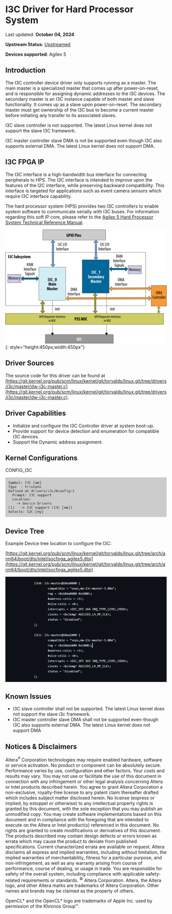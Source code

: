# **I3C Driver for Hard Processor System**

Last updated: **October 04, 2024** 

**Upstream Status**: [Upstreamed](https://git.kernel.org/pub/scm/linux/kernel/git/torvalds/linux.git/tree/drivers/i3c/master/dw-i3c-master.c)

**Devices supported**: Agilex 5

## **Introduction**

The I3C controller device driver only supports running as a master. The main master is a specialized master that comes up after power-on-reset, and is responsible for assigning dynamic addresses to the I3C devices. The secondary master is an I3C instance capable of both master and slave functionality. It comes up as a slave upon power-on-reset. The secondary master must get ownership of the I3C bus to become a current master before initiating any transfer to its associated slaves.

I3C slave controller is not supported. The latest Linux kernel does not support the slave I3C framework.

I3C master controller slave DMA is not be supported even though I3C also supports external DMA. The latest Linux kernel does not support DMA.

## **I3C FPGA IP**

The I3C interface is a high-bandwidth bus interface for connecting peripherals to HPS. The I3C interface is intended to improve upon the features of the I2C interface, while preserving backward compatibility. This interface is targeted for applications such as event camera sensors which require I3C interface capability.

The hard processor system (HPS) provides two I3C controllers to enable system software to communicate serially with I3C buses. For information regarding this soft IP core, please refer to the [Agilex 5 Hard Processor System Technical Reference Manual](https://www.intel.com/content/www/us/en/docs/programmable/814346).

![I3C_System_Level_Integration_Diagram](images/I3C_System_Level_Integration_Diagram.png){: style="height:450px;width:450px"}

## **Driver Sources**

The source code for this driver can be found at [https://git.kernel.org/pub/scm/linux/kernel/git/torvalds/linux.git/tree/drivers/i3c/master/dw-i3c-master.c](https://git.kernel.org/pub/scm/linux/kernel/git/torvalds/linux.git/tree/drivers/i3c/master/dw-i3c-master.c).

## **Driver Capabilities**

* Initialize and configure the I3C Controller driver at system boot-up.
* Provide support for device detection and enumeration for compatible I3C devices.
* Support the Dynamic address assignment.

## **Kernel Configurations**

CONFIG_I3C

![i3c_config_path](images/i3c_config_path.png)

## **Device Tree**

Example Device tree location to configure the I3C:

[https://git.kernel.org/pub/scm/linux/kernel/git/torvalds/linux.git/tree/arch/arm64/boot/dts/intel/socfpga_agilex5.dtsi](https://git.kernel.org/pub/scm/linux/kernel/git/torvalds/linux.git/tree/arch/arm64/boot/dts/intel/socfpga_agilex5.dtsi)

![i3c_device_tree](images/i3c_device_tree.png)

## **Known Issues**

* I3C slave controller shall not be supported. The latest Linux kernel does not support the slave i3c framework.
* I3C master controller slave DMA shall not be supported even-though I3C also supports external DMA. The latest Linux kernel does not support DMA

## Notices & Disclaimers

Altera<sup>&reg;</sup> Corporation technologies may require enabled hardware, software or service activation.
No product or component can be absolutely secure. 
Performance varies by use, configuration and other factors.
Your costs and results may vary. 
You may not use or facilitate the use of this document in connection with any infringement or other legal analysis concerning Altera or Intel products described herein. You agree to grant Altera Corporation a non-exclusive, royalty-free license to any patent claim thereafter drafted which includes subject matter disclosed herein.
No license (express or implied, by estoppel or otherwise) to any intellectual property rights is granted by this document, with the sole exception that you may publish an unmodified copy. You may create software implementations based on this document and in compliance with the foregoing that are intended to execute on the Altera or Intel product(s) referenced in this document. No rights are granted to create modifications or derivatives of this document.
The products described may contain design defects or errors known as errata which may cause the product to deviate from published specifications.  Current characterized errata are available on request.
Altera disclaims all express and implied warranties, including without limitation, the implied warranties of merchantability, fitness for a particular purpose, and non-infringement, as well as any warranty arising from course of performance, course of dealing, or usage in trade.
You are responsible for safety of the overall system, including compliance with applicable safety-related requirements or standards. 
<sup>&copy;</sup> Altera Corporation.  Altera, the Altera logo, and other Altera marks are trademarks of Altera Corporation.  Other names and brands may be claimed as the property of others. 

OpenCL* and the OpenCL* logo are trademarks of Apple Inc. used by permission of the Khronos Group™. 
